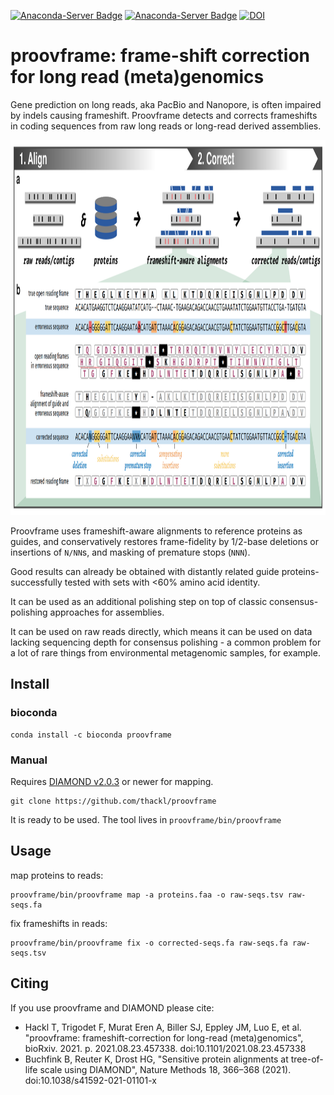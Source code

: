 [![Anaconda-Server Badge](https://anaconda.org/bioconda/proovframe/badges/license.svg)](https://anaconda.org/bioconda/proovframe)
[![Anaconda-Server Badge](https://img.shields.io/conda/dn/bioconda/proovframe.svg?style=flat)](https://anaconda.org/bioconda/proovframe)
[![DOI](https://img.shields.io/badge/DOI-10.1101/2021.08.23.457338-blue)](https://doi.org/10.1101/2021.08.23.457338)   


proovframe: frame-shift correction for long read (meta)genomics
=========================================

Gene prediction on long reads, aka PacBio and Nanopore, is often impaired by
indels causing frameshift. Proovframe detects and corrects frameshifts in coding
sequences from raw long reads or long-read derived assemblies.  

<img src="implementation.png" width="1000px" height="600px" />

Proovframe uses frameshift-aware alignments to reference proteins as guides, and
conservatively restores frame-fidelity by 1/2-base deletions or insertions of
`N/NN`s, and masking of premature stops (`NNN`).

Good results can already be obtained with distantly related guide proteins-
successfully tested with sets with <60% amino acid identity.

It can be used as an additional polishing step on top of classic
consensus-polishing approaches for assemblies.

It can be used on raw reads directly, which means it can be used on data lacking
sequencing depth for consensus polishing - a common problem for a lot of rare
things from environmental metagenomic samples, for example.

## Install 

### bioconda

```
conda install -c bioconda proovframe
```

### Manual

Requires  [DIAMOND v2.0.3](https://github.com/bbuchfink/diamond) or newer for mapping.

```
git clone https://github.com/thackl/proovframe
```

It is ready to be used. The tool lives in `proovframe/bin/proovframe`


## Usage

map proteins to reads: 
``` 
proovframe/bin/proovframe map -a proteins.faa -o raw-seqs.tsv raw-seqs.fa
```

fix frameshifts in reads:
```
proovframe/bin/proovframe fix -o corrected-seqs.fa raw-seqs.fa raw-seqs.tsv
```


## Citing

If you use proovframe and DIAMOND please cite: 

- Hackl T, Trigodet F, Murat Eren A, Biller SJ, Eppley JM, Luo E, et al. "proovframe: frameshift-correction for long-read (meta)genomics", bioRxiv. 2021. p. 2021.08.23.457338. doi:10.1101/2021.08.23.457338
- Buchfink B, Reuter K, Drost HG, "Sensitive protein alignments at tree-of-life scale using DIAMOND", Nature Methods 18, 366–368 (2021). doi:10.1038/s41592-021-01101-x
